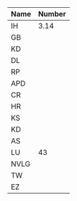 | Name | Number |
|------|--------|
| IH   | 3.14   |
| GB   |        |
| KD   |        |
| DL   |        |
| RP   |        |
| APD  |        |
| CR   |        |
| HR   |        |
| KS   |        |
| KD   |        |
| AS   |        |
| LU   |   43   |
| NVLG |        |
| TW   |        |
| EZ   |        |
